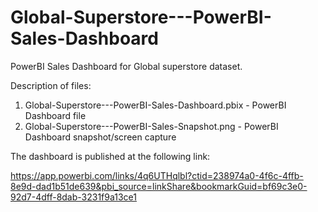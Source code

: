 # Global-Superstore---PowerBI-Sales-Dashboard

PowerBI Sales Dashboard for Global superstore dataset.

Description of files:

1. Global-Superstore---PowerBI-Sales-Dashboard.pbix - PowerBI Dashboard file
2. Global-Superstore---PowerBI-Sales-Snapshot.png - PowerBI Dashboard snapshot/screen capture


The dashboard is published at the following link:

https://app.powerbi.com/links/4q6UTHqlbl?ctid=238974a0-4f6c-4ffb-8e9d-dad1b51de639&pbi_source=linkShare&bookmarkGuid=bf69c3e0-92d7-4dff-8dab-3231f9a13ce1
